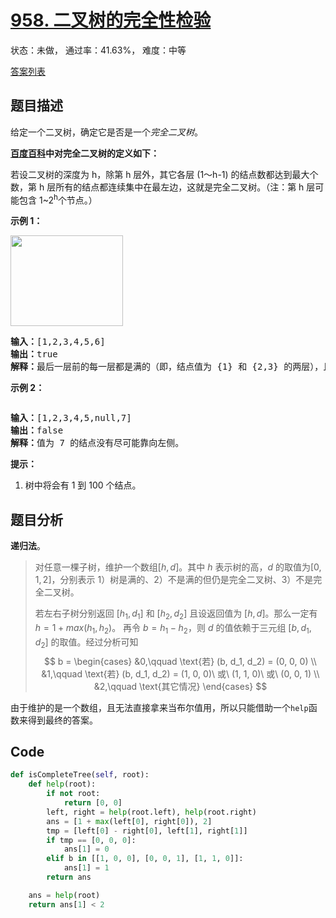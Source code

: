 # [958. 二叉树的完全性检验](https://leetcode-cn.com/problems/check-completeness-of-a-binary-tree)

状态：未做， 通过率：41.63%， 难度：中等

[答案列表](Solutions/answer_list.md)

## 题目描述
给定一个二叉树，确定它是否是一个*完全二叉树*。

**<a href="https://baike.baidu.com/item/完全二叉树/7773232?fr=aladdin" target="_blank">百度百科</a>中对完全二叉树的定义如下：**

若设二叉树的深度为 h，除第 h 层外，其它各层 (1～h-1) 的结点数都达到最大个数，第 h 层所有的结点都连续集中在最左边，这就是完全二叉树。（注：第 h 层可能包含 1~2<sup>h</sup>个节点。）

**示例 1：**

<img alt="" src="https://assets.leetcode-cn.com/aliyun-lc-upload/uploads/2018/12/15/complete-binary-tree-1.png" style="height: 145px; width: 180px;">

<pre><strong>输入：</strong>[1,2,3,4,5,6]
<strong>输出：</strong>true
<strong>解释：</strong>最后一层前的每一层都是满的（即，结点值为 {1} 和 {2,3} 的两层），且最后一层中的所有结点（{4,5,6}）都尽可能地向左。
</pre>

**示例 2：**

**<img alt="" src="https://assets.leetcode-cn.com/aliyun-lc-upload/uploads/2018/12/15/complete-binary-tree-2.png">**

<pre><strong>输入：</strong>[1,2,3,4,5,null,7]
<strong>输出：</strong>false
<strong>解释：</strong>值为 7 的结点没有尽可能靠向左侧。
</pre>

**提示：**

1. 树中将会有 1 到 100 个结点。



## 题目分析
**递归法**。

> 对任意一棵子树，维护一个数组$[h, d]$。其中 $h$ 表示树的高，$d$ 的取值为$[0, 1, 2]$，分别表示
> 1）树是满的、2）不是满的但仍是完全二叉树、3）不是完全二叉树。
> 
> 若左右子树分别返回 $[h_1, d_1]$ 和 $[h_2, d_2]$ 且设返回值为 $[h, d]$。那么一定有 $h=1 + max(h_1, h_2)$。
> 再令 $b=h_1 - h_2$，则 $d$ 的值依赖于三元组 $[b, d_1, d_2]$ 的取值。经过分析可知
> $$
> b = \begin{cases}
>   &0,\qquad \text{若} (b, d_1, d_2) = (0, 0, 0) \\
>   &1,\qquad \text{若} (b, d_1, d_2) = (1, 0, 0)\ 或\ (1, 1, 0)\ 或\ (0, 0, 1) \\
>   &2,\qquad \text{其它情况}
> \end{cases}
> $$

由于维护的是一个数组，且无法直接拿来当布尔值用，所以只能借助一个`help`函数来得到最终的答案。

## Code
```python
def isCompleteTree(self, root):
    def help(root):
        if not root:
            return [0, 0]
        left, right = help(root.left), help(root.right)
        ans = [1 + max(left[0], right[0]), 2]
        tmp = [left[0] - right[0], left[1], right[1]]
        if tmp == [0, 0, 0]:
            ans[1] = 0
        elif b in [[1, 0, 0], [0, 0, 1], [1, 1, 0]]:
            ans[1] = 1
        return ans

    ans = help(root)
    return ans[1] < 2
```
